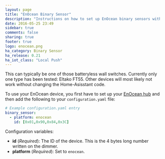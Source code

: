 ```yaml
---
layout: page
title: "EnOcean Binary Sensor"
description: "Instructions on how to set up EnOcean binary sensors within Home Assistant."
date: 2016-05-25 23:49
sidebar: true
comments: false
sharing: true
footer: true
logo: enocean.png
ha_category: Binary Sensor
ha_release: 0.21
ha_iot_class: "Local Push"
---
```


This can typically be one of those batteryless wall switches. Currently only one type has been tested: Eltako FT55. Other devices will most likely not work without changing the Home-Asisstant code.


To use your EnOcean device, you first have to set up your [EnOcean hub](/components/enocean/) and then add the following to your `configuration.yaml` file:

```yaml
# Example configuration.yaml entry
binary_sensor:
  - platform: enocean
    id: [0x01,0x90,0x84,0x3C]
```

Configuration variables:

- **id** (*Required*): The ID of the device. This is the 4 bytes long number written on the dimmer.
- **platform** (*Required*): Set to `enocean`.
